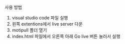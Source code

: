사용 방법
1. visual studio code 파일 실행
2. 왼쪽 extentions에서 live server 다운
3. motipull 폴더 열기
4. index.html 파일에서 오른쪽 아래 Go live 버튼 눌러서 실행
